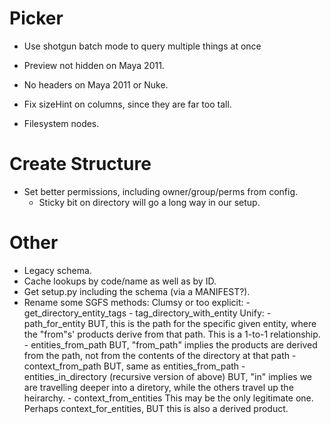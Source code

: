 Picker
=======

- Use shotgun batch mode to query multiple things at once
- Preview not hidden on Maya 2011.
- No headers on Maya 2011 or Nuke.

- Fix sizeHint on columns, since they are far too tall.
- Filesystem nodes.




Create Structure
=================

- Set better permissions, including owner/group/perms from config.
    - Sticky bit on directory will go a long way in our setup.



Other
=====

- Legacy schema.
- Cache lookups by code/name as well as by ID.
- Get setup.py including the schema (via a MANIFEST?).
- Rename some SGFS methods:
    Clumsy or too explicit:
        - get_directory_entity_tags
        - tag_directory_with_entity
    Unify:
        - path_for_entity
            BUT, this is the path for the specific given entity, where the
            "from"s' products derive from that path. This is a 1-to-1
            relationship.
        - entities_from_path
            BUT, "from_path" implies the products are derived from the path, not
            from the contents of the directory at that path
        - context_from_path
            BUT, same as entities_from_path
        - entities_in_directory (recursive version of above)
            BUT, "in" implies we are travelling deeper into a diretory, while
            the others travel up the heirarchy.
        - context_from_entities
            This may be the only legitimate one. Perhaps context_for_entities,
            BUT this is also a derived product.
    
    